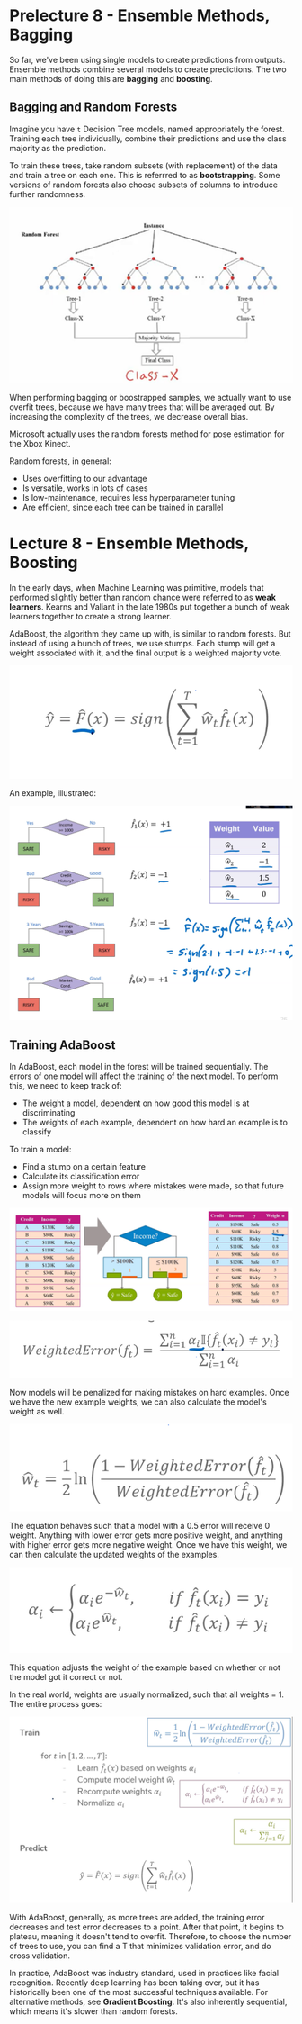 # Prelecture 8 - Ensemble Methods, Bagging
So far, we've been using single models to create predictions from outputs. Ensemble methods combine several models to create predictions. The two main methods of doing this are **bagging** and **boosting**.

## Bagging and Random Forests
Imagine you have `t` Decision Tree models, named appropriately the forest. Training each tree individually, combine their predictions and use the class majority as the prediction.

To train these trees, take random subsets (with replacement) of the data and train a tree on each one. This is referrred to as **bootstrapping**. Some versions of random forests also choose subsets of columns to introduce further randomness.

![Random Forest](./img/8-1.png)

When performing bagging or boostrapped samples, we actually want to use overfit trees, because we have many trees that will be averaged out. By increasing the complexity of the trees, we decrease overall bias.

Microsoft actually uses the random forests method for pose estimation for the Xbox Kinect.

Random forests, in general:
* Uses overfitting to our advantage
* Is versatile, works in lots of cases
* Is low-maintenance, requires less hyperparameter tuning
* Are efficient, since each tree can be trained in parallel

# Lecture 8 - Ensemble Methods, Boosting
In the early days, when Machine Learning was primitive, models that performed slightly better than random chance were referred to as **weak learners**. Kearns and Valiant in the late 1980s put together a bunch of weak learners together to create a strong learner.

AdaBoost, the algorithm they came up with, is similar to random forests. But instead of using a bunch of trees, we use stumps. Each stump will get a weight associated with it, and the final output is a weighted majority vote.

![AdaBoost](./img/8-2.png)

An example, illustrated:

![Forest of Stumps](./img/8-3.png)

## Training AdaBoost
In AdaBoost, each model in the forest will be trained sequentially. The errors of one model will affect the training of the next model. To perform this, we need to keep track of:
* The weight a model, dependent on how good this model is at discriminating
* The weights of each example, dependent on how hard an example is to classify

To train a model:
* Find a stump on a certain feature
* Calculate its classification error
* Assign more weight to rows where mistakes were made, so that future models will focus more on them

![Example Weights](./img/8-4.png)

![Weighted Error](./img/8-5.png)

Now models will be penalized for making mistakes on hard examples. Once we have the new example weights, we can also calculate the model's weight as well.

![Model Weight](./img/8-6.png)

The equation behaves such that a model with a 0.5 error will receive 0 weight. Anything with lower error gets more positive weight, and anything with higher error gets more negative weight. Once we have this weight, we can then calculate the updated weights of the examples.

![Update Example Weights](./img/8-7.png)

This equation adjusts the weight of the example based on whether or not the model got it correct or not.

In the real world, weights are usually normalized, such that all weights = 1. The entire process goes:

![AdaBoost High Level](./img/8-8.png)

With AdaBoost, generally, as more trees are added, the training error decreases and test error decreases to a point. After that point, it begins to plateau, meaning it doesn't tend to overfit. Therefore, to choose the number of trees to use, you can find a T that minimizes validation error, and do cross validation.

In practice, AdaBoost was industry standard, used in practices like facial recognition. Recently deep learning has been taking over, but it has historically been one of the most successful techniques available. For alternative methods, see **Gradient Boosting**. It's also inherently sequential, which means it's slower than random forests.